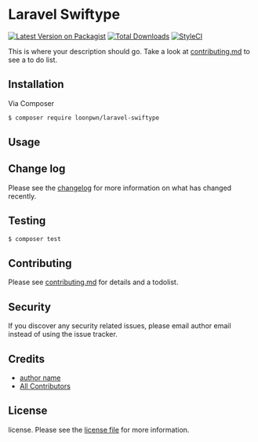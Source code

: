 # Laravel Swiftype

[![Latest Version on Packagist][ico-version]][link-packagist]
[![Total Downloads][ico-downloads]][link-downloads]
[![StyleCI](https://github.styleci.io/repos/155632347/shield?branch=master)](https://github.styleci.io/repos/155632347)


This is where your description should go. Take a look at [contributing.md](contributing.md) to see a to do list.

## Installation

Via Composer

``` bash
$ composer require loonpwn/laravel-swiftype
```

## Usage

## Change log

Please see the [changelog](changelog.md) for more information on what has changed recently.

## Testing

``` bash
$ composer test
```

## Contributing

Please see [contributing.md](contributing.md) for details and a todolist.

## Security

If you discover any security related issues, please email author email instead of using the issue tracker.

## Credits

- [author name][link-author]
- [All Contributors][link-contributors]

## License

license. Please see the [license file](license.md) for more information.

[ico-version]: https://img.shields.io/packagist/v/loonpwn/swiftype.svg?style=flat-square
[ico-downloads]: https://img.shields.io/packagist/dt/loonpwn/swiftype.svg?style=flat-square
[ico-travis]: https://img.shields.io/travis/loonpwn/swiftype/master.svg?style=flat-square
[ico-styleci]: https://styleci.io/repos/12345678/shield

[link-packagist]: https://packagist.org/packages/loonpwn/swiftype
[link-downloads]: https://packagist.org/packages/loonpwn/swiftype
[link-travis]: https://travis-ci.org/loonpwn/swiftype
[link-styleci]: https://styleci.io/repos/12345678
[link-author]: https://github.com/loonpwn
[link-contributors]: ../../contributors]
